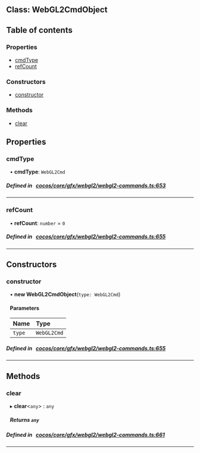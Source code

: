 
## Class: WebGL2CmdObject





<div class="table-of-content">
<h2>Table of contents</h2>


### Properties

- [ cmdType](#cmdType)
- [ refCount](#refCount)

### Constructors

- [ constructor](#constructor)

### Methods

- [ clear](#clear)
</div>

## Properties


### cmdType
<div style="margin-left: 10px;">




•  **cmdType**:
`WebGL2Cmd` 
</div>

##### Defined in &nbsp;   [cocos/core/gfx/webgl2/webgl2-commands.ts:653](https://github.com/cocos-creator/engine/blob/c7bf6b8a9/cocos/core/gfx/webgl2/webgl2-commands.ts#L653)&nbsp;


___


### refCount
<div style="margin-left: 10px;">




•  **refCount**:
`number`  = `0`
</div>

##### Defined in &nbsp;   [cocos/core/gfx/webgl2/webgl2-commands.ts:655](https://github.com/cocos-creator/engine/blob/c7bf6b8a9/cocos/core/gfx/webgl2/webgl2-commands.ts#L655)&nbsp;


___

<!---->
## Constructors


### constructor
<div style="margin-left: 10px;">

• **new WebGL2CmdObject**(`type: WebGL2Cmd`)

#### Parameters

| Name | Type |
| :------ | :------ |
| `type` | `WebGL2Cmd` |
</div>

##### Defined in &nbsp;   [cocos/core/gfx/webgl2/webgl2-commands.ts:655](https://github.com/cocos-creator/engine/blob/c7bf6b8a9/cocos/core/gfx/webgl2/webgl2-commands.ts#L655)&nbsp;


---

<!---->
## Methods

### clear

<div style="margin-left: 10px;">

▸   **clear**<`any`\> : `any`




##### Returns `any`
</div>

##### Defined in &nbsp;   [cocos/core/gfx/webgl2/webgl2-commands.ts:661](https://github.com/cocos-creator/engine/blob/c7bf6b8a9/cocos/core/gfx/webgl2/webgl2-commands.ts#L661)&nbsp;
___
<!---->



